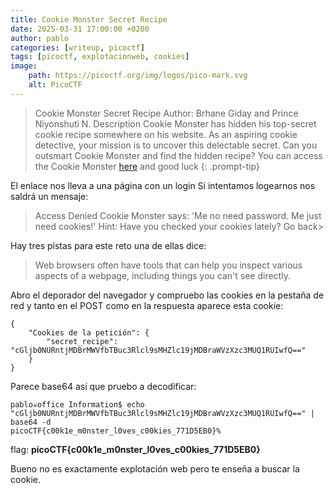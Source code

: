 ```yaml
---
title: Cookie Monster Secret Recipe
date: 2025-03-31 17:00:00 +0200
author: pablo
categories: [writeup, picoctf]
tags: [picoctf, explotacionweb, cookies]     
image:
    path: https://picoctf.org/img/logos/pico-mark.svg
    alt: PicoCTF
---
```


>Cookie Monster Secret Recipe
Author: Brhane Giday and Prince Niyonshuti N.
Description
Cookie Monster has hidden his top-secret cookie recipe somewhere on his website. As an aspiring cookie detective, your mission is to uncover this delectable secret. Can you outsmart Cookie Monster and find the hidden recipe? You can access the Cookie Monster [here](http://verbal-sleep.picoctf.net:64848/) and good luck
{: .prompt-tip}

El enlace nos lleva a una página con un login 
Si intentamos logearnos nos saldrá un mensaje:
>Access Denied
Cookie Monster says: 'Me no need password. Me just need cookies!'
Hint: Have you checked your cookies lately?
Go back>

Hay tres pistas para este reto una de ellas dice:
>Web browsers often have tools that can help you inspect various aspects of a webpage, including things you can't see directly.

Abro el deporador del navegador y compruebo las cookies en la pestaña de red y tanto en el POST como en la respuesta aparece esta cookie:
```
{
	"Cookies de la petición": {
		"secret_recipe": "cGljb0NURntjMDBrMWVfbTBuc3Rlcl9sMHZlc19jMDBraWVzXzc3MUQ1RUIwfQ=="
	}
}
```
Parece base64 así que pruebo a decodificar:
```
pablo☠office Information$ echo "cGljb0NURntjMDBrMWVfbTBuc3Rlcl9sMHZlc19jMDBraWVzXzc3MUQ1RUIwfQ==" | base64 -d
picoCTF{c00k1e_m0nster_l0ves_c00kies_771D5EB0}%        
```
flag: **picoCTF{c00k1e_m0nster_l0ves_c00kies_771D5EB0}**

Bueno no es exactamente explotación web pero te enseña a buscar la cookie. 